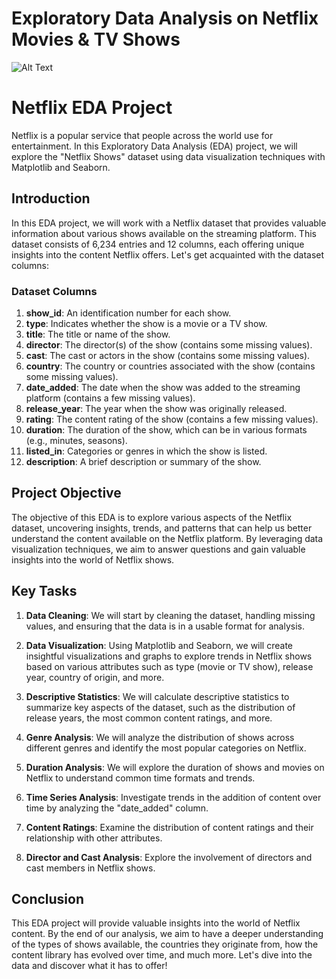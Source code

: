 # Exploratory Data Analysis on Netflix Movies & TV Shows
![Alt Text](https://images.ctfassets.net/y2ske730sjqp/1aONibCke6niZhgPxuiilC/2c401b05a07288746ddf3bd3943fbc76/BrandAssets_Logos_01-Wordmark.jpg?w=940)
# Netflix EDA Project

Netflix is a popular service that people across the world use for entertainment. In this Exploratory Data Analysis (EDA) project, we will explore the "Netflix Shows" dataset using data visualization techniques with Matplotlib and Seaborn.

## Introduction

In this EDA project, we will work with a Netflix dataset that provides valuable information about various shows available on the streaming platform. This dataset consists of 6,234 entries and 12 columns, each offering unique insights into the content Netflix offers. Let's get acquainted with the dataset columns:

### Dataset Columns

1. **show_id**: An identification number for each show.
2. **type**: Indicates whether the show is a movie or a TV show.
3. **title**: The title or name of the show.
4. **director**: The director(s) of the show (contains some missing values).
5. **cast**: The cast or actors in the show (contains some missing values).
6. **country**: The country or countries associated with the show (contains some missing values).
7. **date_added**: The date when the show was added to the streaming platform (contains a few missing values).
8. **release_year**: The year when the show was originally released.
9. **rating**: The content rating of the show (contains a few missing values).
10. **duration**: The duration of the show, which can be in various formats (e.g., minutes, seasons).
11. **listed_in**: Categories or genres in which the show is listed.
12. **description**: A brief description or summary of the show.

## Project Objective

The objective of this EDA is to explore various aspects of the Netflix dataset, uncovering insights, trends, and patterns that can help us better understand the content available on the Netflix platform. By leveraging data visualization techniques, we aim to answer questions and gain valuable insights into the world of Netflix shows.

## Key Tasks

1. **Data Cleaning**: We will start by cleaning the dataset, handling missing values, and ensuring that the data is in a usable format for analysis.

2. **Data Visualization**: Using Matplotlib and Seaborn, we will create insightful visualizations and graphs to explore trends in Netflix shows based on various attributes such as type (movie or TV show), release year, country of origin, and more.

3. **Descriptive Statistics**: We will calculate descriptive statistics to summarize key aspects of the dataset, such as the distribution of release years, the most common content ratings, and more.

4. **Genre Analysis**: We will analyze the distribution of shows across different genres and identify the most popular categories on Netflix.

5. **Duration Analysis**: We will explore the duration of shows and movies on Netflix to understand common time formats and trends.

6. **Time Series Analysis**: Investigate trends in the addition of content over time by analyzing the "date_added" column.

7. **Content Ratings**: Examine the distribution of content ratings and their relationship with other attributes.

8. **Director and Cast Analysis**: Explore the involvement of directors and cast members in Netflix shows.

## Conclusion

This EDA project will provide valuable insights into the world of Netflix content. By the end of our analysis, we aim to have a deeper understanding of the types of shows available, the countries they originate from, how the content library has evolved over time, and much more. Let's dive into the data and discover what it has to offer!
